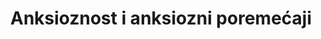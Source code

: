 ---
id: anksioznost-i-anksiozni-poremecaji
title: "Anksioznost i anksiozni poremećaji"
desc: "anksioznost je..."
---